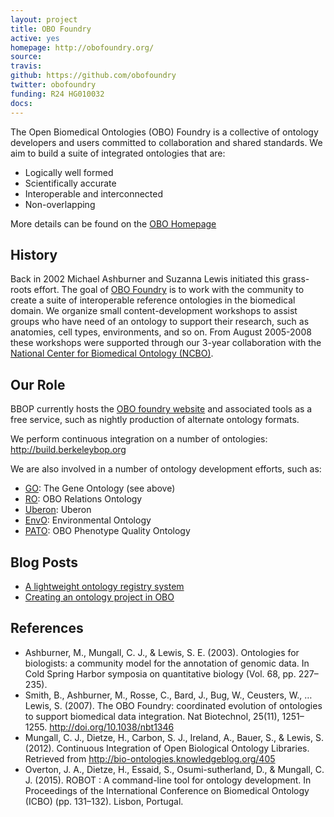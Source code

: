 ```yaml
---
layout: project
title: OBO Foundry
active: yes
homepage: http://obofoundry.org/
source: 
travis:
github: https://github.com/obofoundry
twitter: obofoundry
funding: R24 HG010032
docs: 
---
```


The Open Biomedical Ontologies (OBO) Foundry is a collective of
ontology developers and users committed to collaboration and shared
standards. We aim to build a suite of integrated ontologies that are:

 * Logically well formed
 * Scientifically accurate
 * Interoperable and interconnected
 * Non-overlapping

More details can be found on the [OBO Homepage](http://obofoundry.org/)

## History

Back in 2002 Michael Ashburner and Suzanna Lewis initiated this grass-roots effort. The goal of [OBO Foundry](http://obofoundry.org/) is to work with the community to create a suite of interoperable reference ontologies in the biomedical domain. We organize small content-development workshops to assist groups who have need of an ontology to support their research, such as anatomies, cell types, environments, and so on. From August 2005-2008 these workshops were supported through our 3-year collaboration with the [National Center for Biomedical Ontology (NCBO)](http://bioontology.org/).

## Our Role

BBOP currently hosts the [OBO foundry website](http://www.obofoundry.org/) and associated tools as a free service, such as nightly production of alternate ontology formats.

We perform continuous integration on a number of ontologies: http://build.berkeleybop.org

We are also involved in a number of ontology development efforts, such as:

- [GO](http://www.geneontology.org/): The Gene Ontology (see above)
- [RO](http://obofoundry.org/ontology/ro/): OBO Relations Ontology
- [Uberon](http://uberon.org): Uberon
- [EnvO](http://environmentontology.org/): Environmental Ontology
- [PATO](http://obofoundry.org/ontology/pato): OBO Phenotype Quality Ontology

## Blog Posts

 * [A lightweight ontology registry system](https://douroucouli.wordpress.com/2015/08/27/a-lightweight-ontology-registry-system/)
 * [Creating an ontology project in OBO](https://douroucouli.wordpress.com/2015/12/16/creating-an-ontology-project-an-update/)

## References

 * Ashburner, M., Mungall, C. J., & Lewis, S. E. (2003). Ontologies for biologists: a community model for the annotation of genomic data. In Cold Spring Harbor symposia on quantitative biology (Vol. 68, pp. 227–235).
 * Smith, B., Ashburner, M., Rosse, C., Bard, J., Bug, W., Ceusters, W., … Lewis, S. (2007). The OBO Foundry: coordinated evolution of ontologies to support biomedical data integration. Nat Biotechnol, 25(11), 1251–1255. http://doi.org/10.1038/nbt1346
 * Mungall, C. J., Dietze, H., Carbon, S. J., Ireland, A., Bauer, S., & Lewis, S. (2012). Continuous Integration of Open Biological Ontology Libraries. Retrieved from http://bio-ontologies.knowledgeblog.org/405
 * Overton, J. A., Dietze, H., Essaid, S., Osumi-sutherland, D., & Mungall, C. J. (2015). ROBOT : A command-line tool for ontology development. In Proceedings of the International Conference on Biomedical Ontology (ICBO) (pp. 131–132). Lisbon, Portugal.
